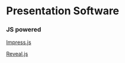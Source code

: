 # Presentation Software


### JS powered
[Impress.js](https://impress.js.org/#/bored)

[Reveal.js](https://revealjs.com/#/)